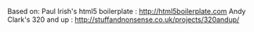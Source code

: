 Based on:
Paul Irish's html5 boilerplate : http://html5boilerplate.com
Andy Clark's 320 and up : http://stuffandnonsense.co.uk/projects/320andup/
